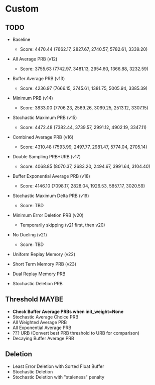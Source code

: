 # Custom

## TODO

 * Baseline
    * Score: 4470.44 (7662.17, 2827.67, 2740.57, 5782.61, 3339.20)
 * All Average PRB (v12)
    * Score: 3755.63 (7742.97, 3481.13, 2954.60, 1366.88, 3232.59)
 * Buffer Average PRB (v13)
    * Score: 4236.97 (7666.15, 3745.61, 1381.75, 5005.94, 3385.39)
 * Minimum PRB (v14)
    * Score: 3833.00 (7706.23, 2569.26, 3069.25, 2513.12, 3307.15)
 * Stochastic Maximum PRB (v15)
    * Score: 4472.48 (7382.44, 3739.57, 2991.12, 4902.19, 3347.11)
 * Combined Average PRB (v16)
    * Score: 4310.48 (7593.99, 2497.77, 2981.47, 5774.04, 2705.14)
 * Double Sampling PRB+URB (v17)
    * Score: 4068.85 (8070.37, 2683.20, 2494.67, 3991.64, 3104.40)
 * Buffer Exponential Average PRB (v18)
    * Score: 4146.10 (7098.17, 2828.04, 1926.53, 5857.17, 3020.59)
 * Stochastic Maximum Delta PRB (v19)
    * Score: TBD
 * Minimum Error Deletion PRB (v20)
    * Temporarily skipping (v21 first, then v20)
 * No Dueling (v21)
    * Score: TBD
 * Uniform Replay Memory (v22)
 * Short Term Memory PRB (v23)

 * Dual Replay Memory PRB
 * Stochastic Deletion PRB

## Threshold MAYBE

 * **Check Buffer Average PRBs when init_weight=None** 
 * Stochastic Average Choice PRB
 * All Weighted Average PRB
 * All Exponential Average PRB
 * ??? URB (Convert best PRB threshold to URB for comparison)
 * Decaying Buffer Average PRB

## Deletion

 * Least Error Deletion with Sorted Float Buffer
 * Stochastic Deletion
 * Stochastic Deletion with "staleness" penalty

